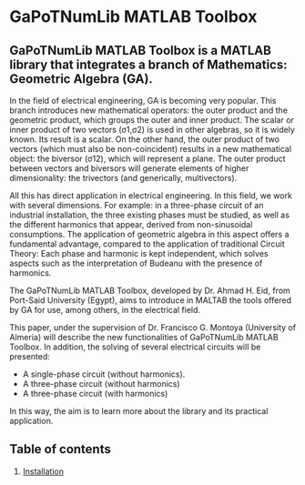 <!--<div id='introduccion'/>-->

# GaPoTNumLib MATLAB Toolbox

## GaPoTNumLib MATLAB Toolbox is a MATLAB library that integrates a branch of Mathematics: Geometric Algebra (GA).

In the field of electrical engineering, GA is becoming very popular. This branch introduces new mathematical operators: the outer product and the geometric product, which groups the outer and inner product. The scalar or inner product of two vectors (σ1,σ2) is used in other algebras, so it is widely known. Its result is a scalar. On the other hand, the outer product of two vectors (which must also be non-coincident) results in a new mathematical object: the biversor (σ12), which will represent a plane. The outer product between vectors and biversors will generate elements of higher dimensionality: the trivectors (and generically, multivectors).

All this has direct application in electrical engineering. In this field, we work with several dimensions. For example: in a three-phase circuit of an industrial installation, the three existing phases must be studied, as well as the different harmonics that appear, derived from non-sinusoidal consumptions. The application of geometric algebra in this aspect offers a fundamental advantage, compared to the application of traditional Circuit Theory: Each phase and harmonic is kept independent, which solves aspects such as the interpretation of Budeanu with the presence of harmonics.

The GaPoTNumLib MATLAB Toolbox, developed by Dr. Ahmad H. Eid, from Port-Said University (Egypt), aims to introduce in MALTAB the tools offered by GA for use, among others, in the electrical field.

This paper, under the supervision of Dr. Francisco G. Montoya (University of Almeria) will describe the new functionalities of GaPoTNumLib MATLAB Toolbox. In addition, the solving of several electrical circuits will be presented:

* A single-phase circuit (without harmonics).
* A three-phase circuit (without harmonics)
* A three-phase circuit (with harmonics)

In this way, the aim is to learn more about the library and its practical application.

## Table of contents
1. [Installation](installation.md)
